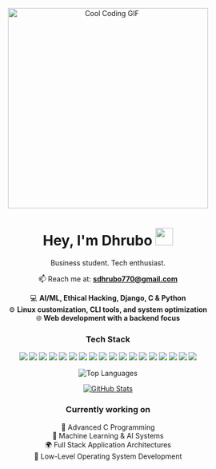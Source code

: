 <p align="center">
  <img src="https://media1.giphy.com/media/v1.Y2lkPTc5MGI3NjExOXh1d2FiZ2Z1cGh1eG54Z3k1aXJxNjJtNzV1c2V6MmM3NGd5cjM4cSZlcD12MV9pbnRlcm5hbF9naWZfYnlfaWQmY3Q9Zw/iIqmM5tTjmpOB9mpbn/giphy.gif" width="400" alt="Cool Coding GIF"/>
</p>

<h1 align="center">Hey, I'm Dhrubo <img src="https://github.com/rajput2107/rajput2107/blob/master/Assets/Hi.gif" width="35"></h1>

<p align="center">
  Business student. Tech enthusiast.
</p>

<p align="center">
  📫 Reach me at: <a href="mailto:sdhrubo770@gmail.com"><strong>sdhrubo770@gmail.com</strong></a>
</p>


<p align="center">
  💻 <strong>AI/ML, Ethical Hacking, Django, C & Python</strong><br>
  ⚙️ <strong>Linux customization, CLI tools, and system optimization</strong><br>
  🌐 <strong>Web development with a backend focus</strong><br>
</p>

<h3 align="center">Tech Stack</h3>

<p align="center">
  <img src="https://img.shields.io/badge/Python-3776AB?style=for-the-badge&logo=python&logoColor=white"/>
  <img src="https://img.shields.io/badge/C-00599C?style=for-the-badge&logo=c&logoColor=white"/>
  <img src="https://img.shields.io/badge/Django-092E20?style=for-the-badge&logo=django&logoColor=white"/>
  <img src="https://img.shields.io/badge/Linux-FCC624?style=for-the-badge&logo=linux&logoColor=black"/>
  <img src="https://img.shields.io/badge/Bash-4EAA25?style=for-the-badge&logo=gnu-bash&logoColor=white"/>
  <img src="https://img.shields.io/badge/HTML5-E34F26?style=for-the-badge&logo=html5&logoColor=white"/>
  <img src="https://img.shields.io/badge/CSS3-1572B6?style=for-the-badge&logo=css3&logoColor=white"/>
  <img src="https://img.shields.io/badge/JavaScript-F7DF1E?style=for-the-badge&logo=javascript&logoColor=black"/>
  <img src="https://img.shields.io/badge/MongoDB-47A248?style=for-the-badge&logo=mongodb&logoColor=white"/>
  <img src="https://img.shields.io/badge/SQL-025E8C?style=for-the-badge&logo=postgresql&logoColor=white"/>
  <img src="https://img.shields.io/badge/Git-F05032?style=for-the-badge&logo=git&logoColor=white"/>
  <!-- CSS Frameworks -->
  <img src="https://img.shields.io/badge/Tailwind_CSS-06B6D4?style=for-the-badge&logo=tailwindcss&logoColor=white"/>
  <img src="https://img.shields.io/badge/Bootstrap-7952B3?style=for-the-badge&logo=bootstrap&logoColor=white"/>
  <img src="https://img.shields.io/badge/Sass-CC6699?style=for-the-badge&logo=sass&logoColor=white"/>
  <img src="https://img.shields.io/badge/Styled_Components-DB7093?style=for-the-badge&logo=styled-components&logoColor=white"/>
  <img src="https://img.shields.io/badge/Material_UI-0081CB?style=for-the-badge&logo=mui&logoColor=white"/>
  <!-- Animations & More -->
  <img src="https://img.shields.io/badge/Framer_Motion-EF008F?style=for-the-badge&logo=framer&logoColor=white"/>
  <img src="https://img.shields.io/badge/Animate.css-FF6F61?style=for-the-badge&logo=css3&logoColor=white"/>
</p>

<div align="center">

![Top Languages](https://github-readme-stats.vercel.app/api/top-langs/?username=dhrubo-10&layout=compact&langs_count=8&hide_progress=false&theme=tokyonight&v=2)

</div>
<!-- <div align="center">

<!-- GitHub Streak Widget -->
<!--  <a href="https://git.io/streak-stats">
    <img src="https://streak-stats.demolab.com?user=dhrubo-10&theme=tokyonight&hide_border=true&date_format=M%20j%5B%2C%20Y%5D" alt="GitHub Streak" />
  </a>

</div> -->
<div align="center">

<!-- GitHub Stats Card -->
<a href="https://github.com/anuraghazra/github-readme-stats">
  <img src="https://github-readme-stats.vercel.app/api?username=dhrubo-10&show_icons=true&theme=tokyonight&hide_border=true" alt="GitHub Stats" />
</a>

</div>

<h3 align="center">Currently working on</h3>

<p align="center">
  🔧 Advanced C Programming<br>
  🤖 Machine Learning & AI Systems<br>
  🌍 Full Stack Application Architectures<br>
  🧩 Low-Level Operating System Development
</p>
